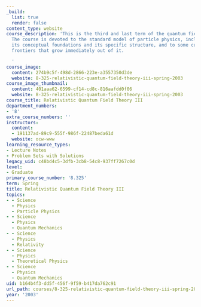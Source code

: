 ```yaml
---
_build:
  list: true
  render: false
content_type: website
course_description: 'This is the third and last term of the quantum field theory sequence.
  The course is devoted to the standard model of particle physics, including both
  its conceptual foundations and its specific structure, and to some current research
  frontiers that grow immediately out of it.

  '
course_image:
  content: 274b9c5f-498d-2866-223e-a3557350d3de
  website: 8-325-relativistic-quantum-field-theory-iii-spring-2003
course_image_thumbnail:
  content: 401aaa62-6599-cf14-cd8c-816aafdd0f06
  website: 8-325-relativistic-quantum-field-theory-iii-spring-2003
course_title: Relativistic Quantum Field Theory III
department_numbers:
- '8'
extra_course_numbers: ''
instructors:
  content:
  - 191137ad-89c9-555f-986f-22487beda61d
  website: ocw-www
learning_resource_types:
- Lecture Notes
- Problem Sets with Solutions
legacy_uid: c48bd4c5-3dfb-3cb8-54c8-937ff7267c0d
level:
- Graduate
primary_course_number: '8.325'
term: Spring
title: Relativistic Quantum Field Theory III
topics:
- - Science
  - Physics
  - Particle Physics
- - Science
  - Physics
  - Quantum Mechanics
- - Science
  - Physics
  - Relativity
- - Science
  - Physics
  - Theoretical Physics
- - Science
  - Physics
  - Quantum Mechanics
uid: b164b4f3-dd5f-456f-9f59-b417da762c91
url_path: courses/8-325-relativistic-quantum-field-theory-iii-spring-2003
year: '2003'
---
```

